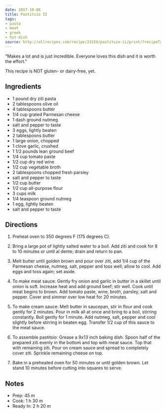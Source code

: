 ```yaml
---
date: 2017-10-08
title: Pastitsio II
tags:
- pasta
- meat
- greek
- hot-dish
source: http://allrecipes.com/recipe/23159/pastitsio-ii/print/?recipeType=Recipe&servings=8&isMetric=false
---
```

"Makes a lot and is just incredible. Everyone loves this dish and it is worth the effort."

This recipe is NOT gluten- or dairy-free, yet.

## Ingredients

* 1 pound dry ziti pasta
* 2 tablespoons olive oil
* 4 tablespoons butter
* 1/4 cup grated Parmesan cheese
* 1 dash ground nutmeg
* salt and pepper to taste
* 3 eggs, lightly beaten
* 2 tablespoons butter
* 1 large onion, chopped
* 1 clove garlic, crushed
* 1 1/2 pounds lean ground beef
* 1/4 cup tomato paste
* 1/2 cup dry red wine
* 1/2 cup vegetable broth
* 2 tablespoons chopped fresh parsley
* salt and pepper to taste
* 1/2 cup butter
* 1/2 cup all-purpose flour
* 3 cups milk
* 1/4 teaspoon ground nutmeg
* 1 egg, lightly beaten
* salt and pepper to taste

## Directions

1. Preheat oven to 350 degrees F (175 degrees C).

2. Bring a large pot of lightly salted water to a boil. Add ziti and
   cook for 8 to 10 minutes or until al dente; drain and return to
   pan.

3. Melt butter until golden brown and pour over ziti, add 1/4 cup of
   the Parmesan cheese, nutmeg, salt, pepper and toss well; allow to
   cool. Add eggs and toss again; set aside.

4. To make meat sauce: Gently fry onion and garlic in butter in a
   skillet until onion is soft. Increase heat and add ground beef;
   stir well. Cook until meat begins to brown. Add tomato paste, wine,
   broth, parsley, salt and pepper. Cover and simmer over low heat for
   20 minutes.

5. To make cream sauce: Melt butter in saucepan, stir in flour and
   cook gently for 2 minutes. Pour in milk all at once and bring to a
   boil, stirring constantly. Boil gently for 1 minute. Add nutmeg,
   salt, pepper and cool slightly before stirring in beaten
   egg. Transfer 1/2 cup of this sauce to the meat sauce.

6. To assemble pastitsio: Grease a 9x13 inch baking dish. Spoon half
   of the prepared ziti evenly in the bottom and top with meat
   sauce. Top that with remaining ziti. Pour on cream sauce and spread
   to completely cover ziti. Sprinkle remaining cheese on top.

7. Bake in a preheated oven for 50 minutes or until golden brown. Let
   stand 10 minutes before cutting into squares to serve.



## Notes

* Prep: 45 m
* Cook: 1 h 30 m
* Ready In: 2 h 20 m
